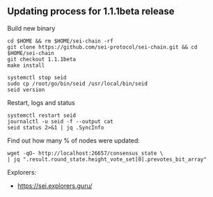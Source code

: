 

## Updating process for 1.1.1beta release
Build new binary
```
cd $HOME && rm $HOME/sei-chain -rf
git clone https://github.com/sei-protocol/sei-chain.git && cd $HOME/sei-chain
git checkout 1.1.1beta
make install

systemctl stop seid
sudo cp /root/go/bin/seid /usr/local/bin/seid
seid version
```

Restart, logs and status
```
systemctl restart seid
journalctl -u seid -f --output cat
seid status 2>&1 | jq .SyncInfo
```
Find out how many % of nodes were updated:
```
wget -qO- http://localhost:26657/consensus_state \
| jq ".result.round_state.height_vote_set[0].prevotes_bit_array"
```
Explorers:
- https://sei.explorers.guru/
